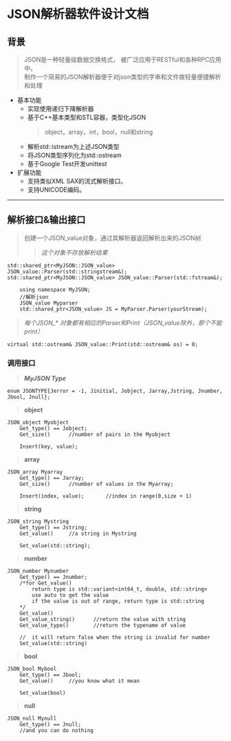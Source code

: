 # JSON解析器软件设计文档

## 背景
> JSON是一种轻量级数据交换格式， 被广泛应用于RESTful和各种RPC应用中。  
制作一个简易的JSON解析器便于对json类型的字串和文件做轻量便捷解析和处理

+ 基本功能
	- 实现使用递归下降解析器
    - 基于C++基本类型和STL容器，类型化JSON
		>object，array，int，bool，null和string
    - 解析std::istream为上述JSON类型
    - 将JSON类型序列化为std::ostream
    - 基于Google Test开发unittest
+ 扩展功能
    - 支持类似XML SAX的流式解析接口。
    - 支持UNICODE编码。



 
---
## 解析接口&输出接口
>创建一个JSON_value对象，通过其解析器返回解析出来的JSON树  
>>*这个对象不存放解析结果*

	std::shared_ptr<MyJSON::JSON_value> JSON_value::Parser(std::stringstream&);
	std::shared_ptr<MyJSON::JSON_value> JSON_value::Parser(std::fstream&);

		using namespace MyJSON;
		//解析json
		JSON_value Myparser
		std::shared_ptr<JSON_value> JS = MyParser.Parser(yourStream);

>*每个JSON_\* 对象都有相应的Parser和Print（JSON_value除外，那个不能print）*  

	virtual std::ostream& JSON_value::Print(std::ostream& os) = 0;
### 调用接口
>***MyJSON Type***  

	enum JSONTYPE{Jerror = -1, Jinitial, Jobject, Jarray,Jstring, Jnumber, Jbool, Jnull};
>**object**  

	JSON_object Myobject
		Get_type() == Jobject;
		Get_size()		//number of pairs in the Myobject

		Insert(key, value);

>**array**  

	JSON_array Myarray
		Get_type() == Jarray;
		Get_size()		//number of values in the Myarray;

		Insert(index, value);		//index in range(0,size + 1)

>**string**  

	JSON_string Mystring
		Get_type() == Jstring;
		Get_value()		//a string in Mystring

		Set_value(std::string);

>**number**  

	JSON_number Mynumber
		Get_type() == Jnumber;
		/*for Get_value()
			return type is std::variant<int64_t, double, std::string>
			use auto to get the value
			if the value is out of range, return type is std::string
		*/
		Get_value()
		Get_value_string()		//return the value with string
		Get_value_type()		//return the typename of value

		//	it will return false when the string is invalid for number
		Set_value(std::string)

>**bool**  

	JSON_bool Mybool
		Get_type() == Jbool;
		Get_value()		//you know what it mean

		Set_value(bool)

>**null**  

	JSON_null Mynull
		Get_type() == Jnull;
		//and you can do nothing